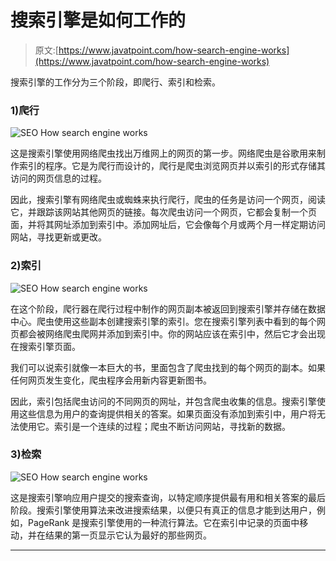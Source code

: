 # 搜索引擎是如何工作的

> 原文:[https://www.javatpoint.com/how-search-engine-works](https://www.javatpoint.com/how-search-engine-works)

搜索引擎的工作分为三个阶段，即爬行、索引和检索。

### 1)爬行

![SEO How search engine works](../Images/75ced85c7da8296c9804beb1c636e6f6.png)

这是搜索引擎使用网络爬虫找出万维网上的网页的第一步。网络爬虫是谷歌用来制作索引的程序。它是为爬行而设计的，爬行是爬虫浏览网页并以索引的形式存储其访问的网页信息的过程。

因此，搜索引擎有网络爬虫或蜘蛛来执行爬行，爬虫的任务是访问一个网页，阅读它，并跟踪该网站其他网页的链接。每次爬虫访问一个网页，它都会复制一个页面，并将其网址添加到索引中。添加网址后，它会像每个月或两个月一样定期访问网站，寻找更新或更改。

### 2)索引

![SEO How search engine works](../Images/3f0cf12bfe10ba921c7dc049dd60607b.png)

在这个阶段，爬行器在爬行过程中制作的网页副本被返回到搜索引擎并存储在数据中心。爬虫使用这些副本创建搜索引擎的索引。您在搜索引擎列表中看到的每个网页都会被网络爬虫爬网并添加到索引中。你的网站应该在索引中，然后它才会出现在搜索引擎页面。

我们可以说索引就像一本巨大的书，里面包含了爬虫找到的每个网页的副本。如果任何网页发生变化，爬虫程序会用新内容更新图书。

因此，索引包括爬虫访问的不同网页的网址，并包含爬虫收集的信息。搜索引擎使用这些信息为用户的查询提供相关的答案。如果页面没有添加到索引中，用户将无法使用它。索引是一个连续的过程；爬虫不断访问网站，寻找新的数据。

### 3)检索

![SEO How search engine works](../Images/5e8a0b62991967e7e102509804c94d1f.png)

这是搜索引擎响应用户提交的搜索查询，以特定顺序提供最有用和相关答案的最后阶段。搜索引擎使用算法来改进搜索结果，以便只有真正的信息才能到达用户，例如，PageRank 是搜索引擎使用的一种流行算法。它在索引中记录的页面中移动，并在结果的第一页显示它认为最好的那些网页。

* * *